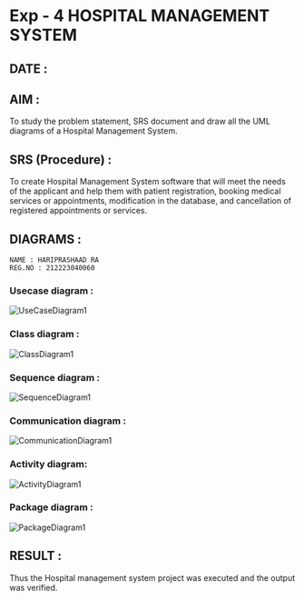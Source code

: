 # Exp - 4 HOSPITAL MANAGEMENT SYSTEM
## DATE :

## AIM :
To study the problem statement, SRS document and draw all the UML diagrams of a Hospital Management System.

## SRS (Procedure) :
To create Hospital Management System software that will meet the needs of the applicant and help them with patient registration, booking medical services or appointments, modification in the database, and cancellation of registered appointments or services.

## DIAGRAMS :
```
NAME : HARIPRASHAAD RA
REG.NO : 212223040060
``` 
### Usecase diagram :
![UseCaseDiagram1](https://github.com/user-attachments/assets/87e889dc-fad7-4897-926c-860a7cdafc78)

### Class diagram :
![ClassDiagram1](https://github.com/user-attachments/assets/98255e37-0329-4401-aad5-13dc68c857d9)

### Sequence diagram :
![SequenceDiagram1](https://github.com/user-attachments/assets/ba6667d5-7c5d-49cf-aef6-1e74d77360c0)

### Communication diagram :
![CommunicationDiagram1](https://github.com/user-attachments/assets/d9cce467-167b-41c4-9e7e-f87ac8ffca62)

### Activity diagram: 
![ActivityDiagram1](https://github.com/user-attachments/assets/feeb5cb2-9371-4961-b8e9-652c61675152)

### Package diagram :
![PackageDiagram1](https://github.com/user-attachments/assets/75efc85b-9417-482d-a5c5-5485eecd3a4f)

## RESULT :
Thus the Hospital management system project was executed and the output was verified.
